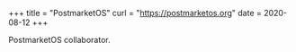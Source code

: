 +++
title = "PostmarketOS"
curl = "https://postmarketos.org"
date = 2020-08-12
+++

PostmarketOS collaborator.